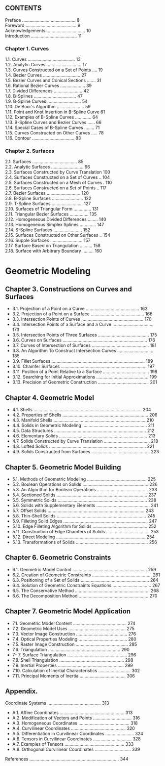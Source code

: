 ## CONTENTS

Preface ........................................... 8  
Foreword ......................................... 9  
Acknowledgements ............................... 10  
Introduction ..................................... 11  

### Chapter 1. Curves

1.1. Curves ...................................... 13  
1.2. Analytic Curves ............................ 17  
1.3. Curves Constructed on a Set of Points .... 19  
1.4. Bezier Curves .............................. 27  
1.5. Bezier Curves and Conical Sections ....... 31  
1.6. Rational Bezier Curves .................... 39  
1.7. Divided Differences ....................... 42  
1.8. B-Splines .................................. 47  
1.9. B-Spline Curves ........................... 54  
1.10. De Boor's Algorithm ...................... 59  
1.11. Point and Knot Insertion in B-Spline Curve 61  
1.12. Examples of B-Spline Curves ............. 64  
1.13. B-Spline Curves and Bezier Curves ...... 66  
1.14. Special Cases of B-Spline Curves ........ 71  
1.15. Curves Constructed on Other Curves ..... 78  
1.16. Contour .................................. 83  

### Chapter 2. Surfaces

2.1. Surfaces .................................... 85  
2.2. Analytic Surfaces .......................... 96  
2.3. Surfaces Constructed by Curve Translation 100  
2.4. Surfaces Constructed on a Set of Curves .. 104  
2.5. Surfaces Constructed on a Mesh of Curves . 110  
2.6. Surfaces Constructed on a Set of Points .. 117  
2.7. Bezier Surfaces ........................... 120  
2.8. B-Spline Surfaces ......................... 122  
2.9. T-Spline Surfaces ......................... 127  
2.10. Surfaces of Triangular Form .............. 131  
2.11. Triangular Bezier Surfaces ............... 135  
2.12. Homogeneous Divided Differences ........ 140  
2.13. Homogeneous Simplex Splines ............. 147  
2.14. S-Spline Surfaces ....................... 152  
2.15. Surfaces Constructed on Other Surfaces .. 154  
2.16. Supple Surfaces .......................... 157  
2.17. Surface Based on Triangulation .......... 158  
2.18. Surface with Arbitrary Boundary ......... 160
# Geometric Modeling

## Chapter 3. Constructions on Curves and Surfaces

- 3.1. Projection of a Point on a Curve ........................................... 163
- 3.2. Projection of a Point on a Surface ........................................... 166
- 3.3. Intersection Points of Curves .................................................. 170
- 3.4. Intersection Points of a Surface and a Curve ................................. 173
- 3.5. Intersection Points of Three Surfaces ......................................... 175
- 3.6. Curves on Surfaces .................................................................... 176
- 3.7. Curves of Intersection of Surfaces .............................................. 181
- 3.8. An Algorithm To Construct Intersection Curves ............................. 185
- 3.9. Fillet Surfaces ........................................................................... 189
- 3.10. Chamfer Surfaces ..................................................................... 197
- 3.11. Position of a Point Relative to a Surface ..................................... 198
- 3.12. Searching for Initial Approximations .......................................... 199
- 3.13. Precision of Geometric Construction ......................................... 201

## Chapter 4. Geometric Model

- 4.1. Shells ....................................................................................... 204
- 4.2. Properties of Shells ..................................................................... 206
- 4.3. Manifold Shells .......................................................................... 210
- 4.4. Solids in Geometric Modeling .................................................... 211
- 4.5. Data Structures .......................................................................... 212
- 4.6. Elementary Solids ....................................................................... 213
- 4.7. Solids Constructed by Curve Translation ..................................... 218
- 4.8. Lofted Solids .............................................................................. 221
- 4.9. Solids Constructed from Surfaces ............................................... 223

## Chapter 5. Geometric Model Building

- 5.1. Methods of Geometric Modeling ................................................ 225
- 5.2. Boolean Operations on Solids ..................................................... 226
- 5.3. An Algorithm for Boolean Operations ......................................... 233
- 5.4. Sectioned Solids ......................................................................... 237
- 5.5. Symmetric Solids ........................................................................ 238
- 5.6. Solids with Supplementary Elements ........................................... 241
- 5.7. Offset Solids .............................................................................. 243
- 5.8. Thin-Shell Solids ........................................................................ 245
- 5.9. Filleting Solid Edges .................................................................... 247
- 5.10. Edge Filleting Algorithm for Solids ............................................ 252
- 5.11. Construction of Edge Chamfers of Solids ................................... 253
- 5.12. Direct Modeling ........................................................................ 254
- 5.13. Transformations of Solids .......................................................... 256

## Chapter 6. Geometric Constraints

- 6.1. Geometric Model Control ............................................................ 259
- 6.2. Creation of Geometric Constraints ................................................ 261
- 6.3. Positioning of a Set of Solids ....................................................... 264
- 6.4. Solution of Geometric Constraints Equations ............................... 267
- 6.5. The Conservative Method ............................................................ 268
- 6.6. The Decomposition Method ........................................................ 270

## Chapter 7. Geometric Model Application
- 7.1. Geometric Model Content ........................................... 274
- 7.2. Geometric Model Uses .............................................. 275
- 7.3. Vector Image Construction ......................................... 276
- 7.4. Optical Properties Modeling ....................................... 280
- 7.5. Raster Image Construction .......................................... 285
- 7.6. Triangulation .......................................................... 290
- 7- 7. Surface Triangulation ................................................ 296
- 7.8. Shell Triangulation .................................................... 298
- 7.9. Inertial Properties ..................................................... 299
- 7.10. Calculation of Inertial Characteristics .......................... 302
- 7.11. Principal Moments of Inertia ..................................... 306

## Appendix. 

Coordinate Systems ........................................... 313
- A.1. Affine Coordinates .................................................... 313
- A.2. Modification of Vectors and Points ............................... 316
- A.3. Homogeneous Coordinates ......................................... 318
- A.4. Curvilinear Coordinates ............................................ 320
- A.5. Differentiation in Curvilinear Coordinates ....................... 324
- A.6. Tensors in Curvilinear Coordinates ............................... 328
- A.7. Examples of Tensors ................................................ 333
- A.8. Orthogonal Curvilinear Coordinates ............................. 339

References ........................................................................ 344